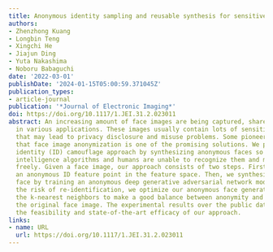 ```yaml
---
title: Anonymous identity sampling and reusable synthesis for sensitive face camouflage
authors:
- Zhenzhong Kuang
- Longbin Teng
- Xingchi He
- Jiajun Ding
- Yuta Nakashima
- Noboru Babaguchi
date: '2022-03-01'
publishDate: '2024-01-15T05:00:59.371045Z'
publication_types:
- article-journal
publication: '*Journal of Electronic Imaging*'
doi: https://doi.org/10.1117/1.JEI.31.2.023011
abstract: An increasing amount of face images are being captured, shared, or applied
  in various applications. These images usually contain lots of sensitive information
  that may lead to privacy disclosure and misuse problems. Some pioneering works show
  that face image anonymization is one of the promising solutions. We present an innovative
  identity (ID) camouflage approach by synthesizing anonymous faces so that both artificial
  intelligence algorithms and humans are unable to recognize them and misuse them
  freely. Given a face image, our approach consists of two steps. First, we sample
  an anonymous ID feature point in the feature space. Then, we synthesize a camouflage
  face by training an anonymous deep generative adversarial network model. To reduce
  the risk of re-identification, we optimize our anonymous face generator based on
  the k-nearest neighbors to make a good balance between anonymity and utility of
  the original face image. The experimental results over the public dataset have verified
  the feasibility and state-of-the-art efficacy of our approach.
links:
- name: URL
  url: https://doi.org/10.1117/1.JEI.31.2.023011
---
```

